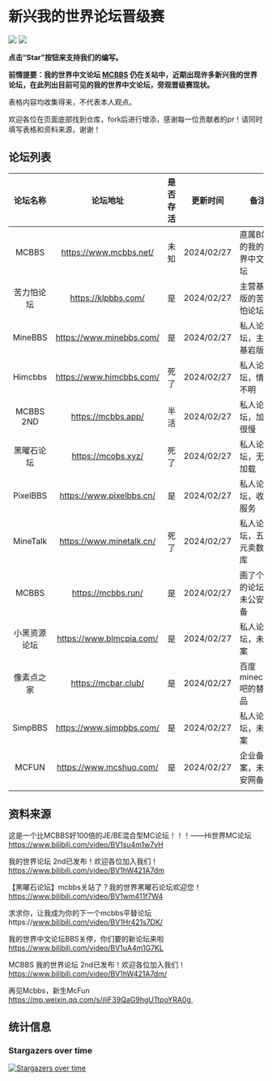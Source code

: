 # 新兴我的世界论坛晋级赛
![](https://img.shields.io/badge/license-CC--BY--SA--4.0-green) ![](https://img.shields.io/github/stars/LYOfficial/BBSPK)

**点击“Star”按钮来支持我们的编写。**

**前情提要：我的世界中文论坛 [MCBBS](https://www.mcbbs.net/) 仍在关站中，近期出现许多新兴我的世界论坛，在此列出目前可见的我的世界中文论坛，旁观晋级赛现状。**

表格内容均收集得来，不代表本人观点。

欢迎各位在页面底部找到仓库，fork后进行增添，感谢每一位贡献者的pr！请同时填写表格和资料来源，谢谢！

## 论坛列表

| 论坛名称 | 论坛地址 | 是否存活 | 更新时间 | 备注 |
|:----------: | :----------: | :-----------:  | :-----------:  |------------ |
|MCBBS|https://www.mcbbs.net/|未知|2024/02/27|直属B站的我的世界中文论坛|
| 苦力怕论坛 | https://klpbbs.com/ | 是 | 2024/02/27 | 主营基岩版的苦力怕论坛 |
| MineBBS | https://www.minebbs.com/ | 是 | 2024/02/27 | 私人论坛，主营基岩版 |
| Himcbbs | https://www.himcbbs.com/ | 死了 | 2024/02/27 | 私人论坛，情况不明 |
| MCBBS 2ND | https://mcbbs.app/ | 半活 | 2024/02/27 | 私人论坛，加载很慢 |
| 黑曜石论坛 | https://mcobs.xyz/ | 死了 | 2024/02/27 | 私人论坛，无法加载 |
| PixelBBS | https://www.pixelbbs.cn/ | 是 | 2024/02/27 | 私人论坛，收费服务 |
| MineTalk | https://www.minetalk.cn/ | 死了 | 2024/02/27 | 私人论坛，五百元卖数据库 |
| MCBBS |    https://mcbbs.run/    | 是 | 2024/02/27 | 画了个圈的论坛，未公安网备 |
| 小黑资源论坛 | https://www.blmcpia.com/ | 是 | 2024/02/27 | 私人论坛，未备案 |
| 像素点之家 |   https://mcbar.club/    | 是 | 2024/02/27 | 百度minecraft吧的替代品 |
| SimpBBS | https://www.simpbbs.com/ | 是 | 2024/02/27 | 私人论坛，未备案 |
| MCFUN | https://www.mcshuo.com/ | 是 | 2024/02/27 | 企业备案，未公安网备 |
|  |  |  |  |  |

## 资料来源

这是一个比MCBBS好100倍的JE/BE混合型MC论坛！！！——Hi世界MC论坛 https://www.bilibili.com/video/BV1su4m1w7vH

我的世界论坛 2nd已发布！欢迎各位加入我们！https://www.bilibili.com/video/BV1hW421A7dm

【黑曜石论坛】mcbbs关站了？我的世界黑曜石论坛欢迎您！https://www.bilibili.com/video/BV1wm411f7W4

求求你，让我成为你的下一个mcbbs平替论坛https://www.bilibili.com/video/BV1Hr421s7DK/

我的世界中文论坛BBS关停，你们要的新论坛来啦 https://www.bilibili.com/video/BV1uA4m1G7KL

MCBBS 我的世界论坛 2nd已发布！欢迎各位加入我们！https://www.bilibili.com/video/BV1hW421A7dm/

再见Mcbbs，新生McFun https://mp.weixin.qq.com/s/jIiF39QaG9hgUTtpoYRA0g 


## 统计信息

### Stargazers over time
[![Stargazers over time](https://starchart.cc/LYOfficial/BBSPK.svg)](https://starchart.cc/LYOfficial/MinecraftPlayGuide)

